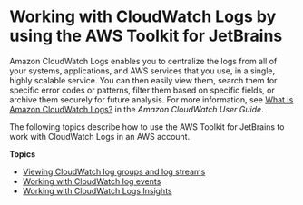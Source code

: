 # Working with CloudWatch Logs by using the AWS Toolkit for JetBrains<a name="building-cloudwatch"></a>

Amazon CloudWatch Logs enables you to centralize the logs from all of your systems, applications, and AWS services that you use, in a single, highly scalable service\. You can then easily view them, search them for specific error codes or patterns, filter them based on specific fields, or archive them securely for future analysis\. For more information, see [What Is Amazon CloudWatch Logs?](https://docs.aws.amazon.com/AmazonCloudWatch/latest/monitoring/WhatIsCloudWatchLogs.html) in the *Amazon CloudWatch User Guide*\.

The following topics describe how to use the AWS Toolkit for JetBrains to work with CloudWatch Logs in an AWS account\.

**Topics**
+ [Viewing CloudWatch log groups and log streams](viewing-CloudWatch-logs.md)
+ [Working with CloudWatch log events](working-CloudWatch-log-events.md)
+ [Working with CloudWatch Logs Insights](cloudwatch-log-insights.md)